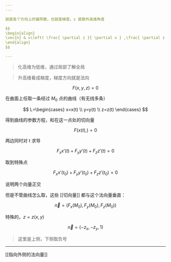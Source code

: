 ```yaml
---
---

就是各个方向上的偏导数，也就是梯度。z 是额外高维角度

$$
\begin{align}
\vec{n} & =\left( \frac{ \partial z }{ \partial x } ,\frac{ \partial z }{ \partial y }  \right) 
\end{align}
$$

---
```



> 化高维为低维，通过局部了解全局

> 升高维看成梯度，梯度方向就是法向

$$
F(x,y,z)=0
$$

在曲面上任取一条经过 $M_{0}$ 点的曲线（有无线多条）

$$
L=\begin{cases}
x=x(t) \\
y=y(t) \\
z=z(t)
\end{cases}
$$

得到曲线的参数方程，和在这一点处的切向量

$$
F(x(t),)=0
$$

两边同时对 t 求导

$$
F_{x}x'(t)+F_{y}y'(t)+F_{z}z'(t)=0
$$

取到特殊点

$$
F_{x}x'(t_{0})+F_{y}y'(t_{0})+F_{z}z'(t_{0})=0
$$

说明两个向量正交

但是不管曲线怎么取，这些 [[切向量]] 都与这个法向量垂直：

$$
\vec{n} = (F_{x}(M_{0}),F_{y}(M_{0}),F_{z}(M_{0}))
$$

特殊的，$z=z(x,y)$

$$
\vec{n}=(-z_{x},-z_{y},1)
$$

>这里是上侧，下侧取负号

---

[[指向外侧的法向量]]
